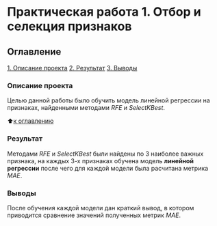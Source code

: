 # Практическая работа 1. Отбор и селекция признаков 

## Оглавление
[1. Описание проекта](https://github.com/Ilya-Zakharenko/sf_data_sciense/tree/main/practical_work_1/README.md#Описание-проекта)
[2. Результат](https://github.com/Ilya-Zakharenko/sf_data_sciense/tree/main/practical_work_1/README.md#Результат)
[3. Выводы](https://github.com/Ilya-Zakharenko/sf_data_sciense/tree/main/practical_work_1/README.md#Выводы)

### Описание проекта
Целью данной работы было обучить модель линейной регрессии на признаках, найденными методами *RFE* и *SelectKBest*.

:arrow_up:[к оглавлению](https://github.com/Ilya-Zakharenko/sf_data_sciense/tree/main/practical_work_1/README.md#Оглавление)


### Результат
Методами *RFE* и *SelectKBest* были найдены по 3 наиболее важных признака, на каждых 3-х признаках обучена модель **линейной регрессии** после чего для каждой модели была расчитана метрика *MAE*.


### Выводы
После обучения каждой модели дан краткий вывод, в котором приводится сравнение значений полученных метрик *MAE*.